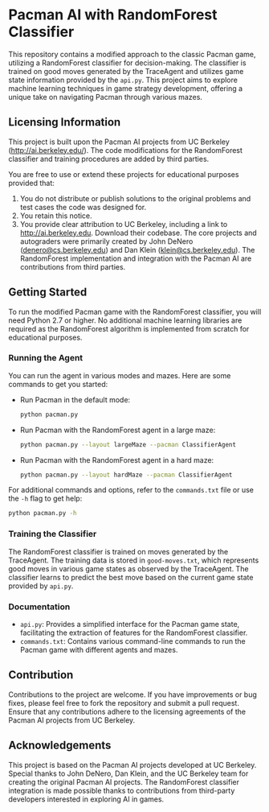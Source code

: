 # Pacman AI with RandomForest Classifier

This repository contains a modified approach to the classic Pacman game, utilizing a RandomForest classifier for decision-making. The classifier is trained on good moves generated by the TraceAgent and utilizes game state information provided by the `api.py`. This project aims to explore machine learning techniques in game strategy development, offering a unique take on navigating Pacman through various mazes.

## Licensing Information

This project is built upon the Pacman AI projects from UC Berkeley (http://ai.berkeley.edu/). The code modifications for the RandomForest classifier and training procedures are added by third parties.

You are free to use or extend these projects for educational purposes provided that:

1. You do not distribute or publish solutions to the original problems and test cases the code was designed for.
2. You retain this notice.
3. You provide clear attribution to UC Berkeley, including a link to http://ai.berkeley.edu. Download their codebase.
The core projects and autograders were primarily created by John DeNero (denero@cs.berkeley.edu) and Dan Klein (klein@cs.berkeley.edu). The RandomForest implementation and integration with the Pacman AI are contributions from third parties.

## Getting Started

To run the modified Pacman game with the RandomForest classifier, you will need Python 2.7 or higher. No additional machine learning libraries are required as the RandomForest algorithm is implemented from scratch for educational purposes.

### Running the Agent

You can run the agent in various modes and mazes. Here are some commands to get you started:

- Run Pacman in the default mode:
    ```bash
    python pacman.py
    ```

- Run Pacman with the RandomForest agent in a large maze:
    ```bash
    python pacman.py --layout largeMaze --pacman ClassifierAgent
    ```

- Run Pacman with the RandomForest agent in a hard maze:
    ```bash
    python pacman.py --layout hardMaze --pacman ClassifierAgent
    ```

For additional commands and options, refer to the `commands.txt` file or use the `-h` flag to get help:

```bash
python pacman.py -h
```

### Training the Classifier

The RandomForest classifier is trained on moves generated by the TraceAgent. The training data is stored in `good-moves.txt`, which represents good moves in various game states as observed by the TraceAgent. The classifier learns to predict the best move based on the current game state provided by `api.py`.

### Documentation

- `api.py`: Provides a simplified interface for the Pacman game state, facilitating the extraction of features for the RandomForest classifier.
- `commands.txt`: Contains various command-line commands to run the Pacman game with different agents and mazes.

## Contribution

Contributions to the project are welcome. If you have improvements or bug fixes, please feel free to fork the repository and submit a pull request. Ensure that any contributions adhere to the licensing agreements of the Pacman AI projects from UC Berkeley.

## Acknowledgements

This project is based on the Pacman AI projects developed at UC Berkeley. Special thanks to John DeNero, Dan Klein, and the UC Berkeley team for creating the original Pacman AI projects. The RandomForest classifier integration is made possible thanks to contributions from third-party developers interested in exploring AI in games.
